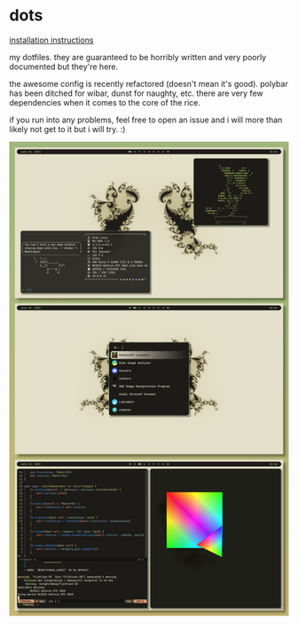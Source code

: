 # dots

[installation instructions](https://github.com/joepigott/dots/blob/main/install.md)

my dotfiles. they are guaranteed to be horribly written and very poorly 
documented but they're here.

the awesome config is recently refactored (doesn't mean it's good). polybar has been
ditched for wibar, dunst for naughty, etc. there are very few dependencies when it
comes to the core of the rice.

if you run into any problems, feel free to open an issue and i will more than 
likely not get to it but i will try. :)

![Image](screenshots/rice.png)
